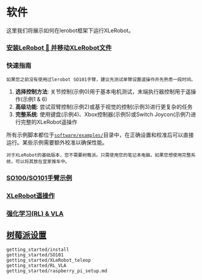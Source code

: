<!-- THIS IS ALL GENERATED DOCUMENTATION via generate_robot_docs.py. DO NOT MODIFY THIS FILE DIRECTLY. -->

# 软件

这里我们将展示如何在lerobot框架下运行XLeRobot。

### [安装LeRobot 🤗 并移动XLeRobot文件](getting_started/install.md)

### 快速指南

```{note}
如果您之前没有使用过lerobot SO101手臂，建议先测试单臂设置遥操作并先熟悉一段时间。
```

1. **选择控制方法**: 关节控制(示例0)用于基本电机测试，末端执行器控制用于遥操作(示例1 & 6)
2. **高级功能**: 尝试双臂控制(示例2)或基于视觉的控制(示例3)进行更复杂的任务
3. **完整系统**: 使用键盘(示例4)、Xbox控制器(示例5)或Switch Joycon(示例7)进行完整的XLeRobot遥操作

所有示例脚本都位于[`software/examples/`](https://github.com/Vector-Wangel/XLeRobot/tree/main/software/examples)目录中，在正确设置和校准后可以直接运行。某些示例需要额外校准以确保性能。

```{note}
对于XLeRobot的基础版本，您不需要树莓派。只需使用您的笔记本电脑，如果您想使用完整系统，可以将其放在宜家推车中。
```

### [SO100/SO101手臂示例](getting_started/SO101.md)

### [XLeRobot遥操作](getting_started/XLeRobot_teleop.md)

### [强化学习(RL) & VLA](getting_started/RL_VLA.md)

## [树莓派设置](getting_started/raspberry_pi_setup.md)


```{toctree}
getting_started/install
getting_started/SO101
getting_started/XLeRobot_teleop
getting_started/RL_VLA
getting_started/raspberry_pi_setup.md
```